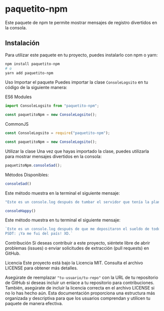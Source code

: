 # paquetito-npm

Este paquete de npm te permite mostrar mensajes de registro divertidos en la consola.

## Instalación

Para utilizar este paquete en tu proyecto, puedes instalarlo con npm o yarn:

```bash
npm install paquetito-npm
# o
yarn add paquetito-npm
```
Uso
Importar el paquete
Puedes importar la clase `ConsoleLogsito` en tu código de la siguiente manera:

ES6 Modules
```javascript
import ConsoleLogsito from "paquetito-npm";

const paquetitoNpm = new ConsoleLogsito();
```
CommonJS
```javascript
const ConsoleLogsito = require("paquetito-npm");

const paquetitoNpm = new ConsoleLogsito();
```
Utilizar la clase
Una vez que hayas importado la clase, puedes utilizarla para mostrar mensajes divertidos en la consola:
```javascript
paquetitoNpm.consoleSad();

```

Métodos Disponibles:
```javascript
consoleSad()
```
Este método muestra en la terminal el siguiente mensaje:
```javascript
"Este es un console.log después de tumbar el servidor que tenía la planilla de la empresa."
```
```javascript
consoleHappy()
```
Este método muestra en tu terminal el siguiente mensaje:
```javascript
`Este es un console.log después de que me depositaron el sueldo de todos por error! 
PSDT: ¡Ya me fui del país! XD.`
```
Contribución
Si deseas contribuir a este proyecto, siéntete libre de abrir problemas (issues) o enviar solicitudes de extracción (pull requests) en GitHub.

Licencia
Este proyecto está bajo la Licencia MIT. Consulta el archivo LICENSE para obtener más detalles.


Asegúrate de reemplazar `"tu-usuario/tu-repo"` con la URL de tu repositorio de GitHub si deseas incluir un enlace a tu repositorio para contribuciones. También, asegúrate de incluir la licencia correcta en el archivo LICENSE si no lo has hecho aún. Esta documentación proporciona una estructura más organizada y descriptiva para que los usuarios comprendan y utilicen tu paquete de manera efectiva.
